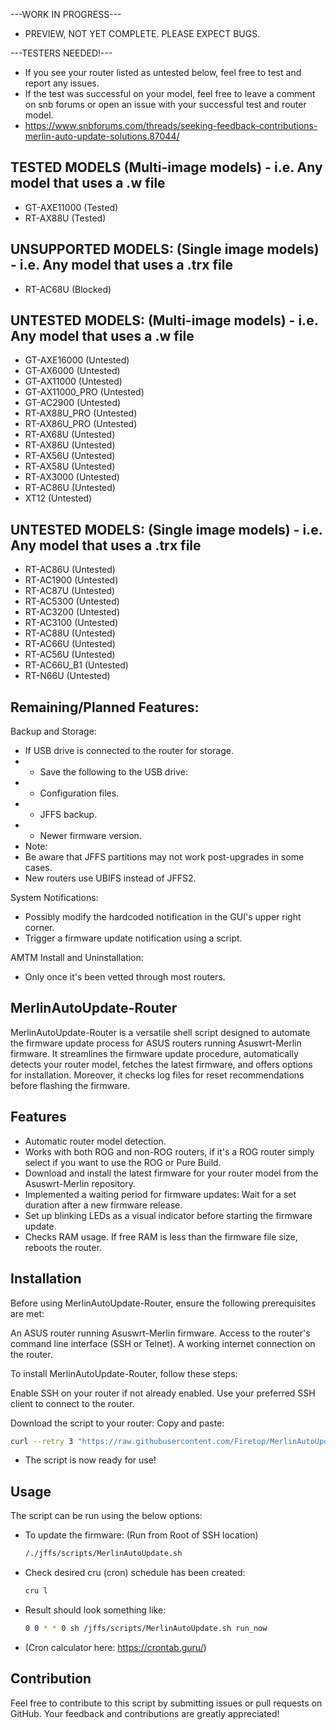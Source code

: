 ---WORK IN PROGRESS--- 
- PREVIEW, NOT YET COMPLETE. PLEASE EXPECT BUGS.

---TESTERS NEEDED!--- 
 - If you see your router listed as untested below, feel free to test and report any issues.
 - If the test was successful on your model, feel free to leave a comment on snb forums or open an issue with your successful test and router model.
 - https://www.snbforums.com/threads/seeking-feedback-contributions-merlin-auto-update-solutions.87044/

## TESTED MODELS (Multi-image models) - i.e. Any model that uses a .w file

 - GT-AXE11000 (Tested)
 - RT-AX88U (Tested)

## UNSUPPORTED MODELS: (Single image models) - i.e. Any model that uses a .trx file

 - RT-AC68U (Blocked)

## UNTESTED MODELS: (Multi-image models) - i.e. Any model that uses a .w file

 - GT-AXE16000 (Untested)
 - GT-AX6000 (Untested)
 - GT-AX11000 (Untested)
 - GT-AX11000_PRO (Untested)
 - GT-AC2900 (Untested)
 - RT-AX88U_PRO (Untested)
 - RT-AX86U_PRO (Untested)
 - RT-AX68U (Untested)
 - RT-AX86U (Untested)
 - RT-AX56U (Untested)
 - RT-AX58U (Untested)
 - RT-AX3000 (Untested)
 - RT-AC86U (Untested)
 - XT12 (Untested)
 
## UNTESTED MODELS: (Single image models) - i.e. Any model that uses a .trx file

 - RT-AC86U (Untested)
 - RT-AC1900 (Untested)
 - RT-AC87U (Untested)
 - RT-AC5300 (Untested)
 - RT-AC3200 (Untested)
 - RT-AC3100 (Untested)
 - RT-AC88U (Untested)
 - RT-AC66U (Untested)
 - RT-AC56U (Untested)
 - RT-AC66U_B1 (Untested)
 - RT-N66U (Untested)

## Remaining/Planned Features:

Backup and Storage:

 - If USB drive is connected to the router for storage.
 -  - Save the following to the USB drive:
 -  - Configuration files.
 -  - JFFS backup.
 -  - Newer firmware version.
 - Note:
 - Be aware that JFFS partitions may not work post-upgrades in some cases.
 - New routers use UBIFS instead of JFFS2.

System Notifications:

- Possibly modify the hardcoded notification in the GUI's upper right corner.
- Trigger a firmware update notification using a script.

AMTM Install and Uninstallation:
- Only once it's been vetted through most routers.

## MerlinAutoUpdate-Router

MerlinAutoUpdate-Router is a versatile shell script designed to automate the firmware update process for ASUS routers running Asuswrt-Merlin firmware. 
It streamlines the firmware update procedure, automatically detects your router model, fetches the latest firmware, and offers options for installation. Moreover, it checks log files for reset recommendations before flashing the firmware.

## Features

- Automatic router model detection.
- Works with both ROG and non-ROG routers, if it's a ROG router simply select if you want to use the ROG or Pure Build.
- Download and install the latest firmware for your router model from the Asuswrt-Merlin repository.
- Implemented a waiting period for firmware updates: Wait for a set duration after a new firmware release.
- Set up blinking LEDs as a visual indicator before starting the firmware update.
- Checks RAM usage. If free RAM is less than the firmware file size, reboots the router.

## Installation
Before using MerlinAutoUpdate-Router, ensure the following prerequisites are met:

An ASUS router running Asuswrt-Merlin firmware.
Access to the router's command line interface (SSH or Telnet).
A working internet connection on the router.

To install MerlinAutoUpdate-Router, follow these steps:

Enable SSH on your router if not already enabled.
Use your preferred SSH client to connect to the router.

Download the script to your router:
Copy and paste:
```bash
curl --retry 3 "https://raw.githubusercontent.com/Firetop/MerlinAutoUpdate-Router/master/MerlinAutoUpdate.sh" -o "/jffs/scripts/MerlinAutoUpdate.sh" && chmod +x "/jffs/scripts/MerlinAutoUpdate.sh"
```
- The script is now ready for use!
  
## Usage

The script can be run using the below options:

- To update the firmware: (Run from Root of SSH location)
  ```bash
  /./jffs/scripts/MerlinAutoUpdate.sh

- Check desired cru (cron) schedule has been created:
  ```bash
  cru l

- Result should look something like: 
  ```bash
  0 0 * * 0 sh /jffs/scripts/MerlinAutoUpdate.sh run_now

- (Cron calculator here: https://crontab.guru/)
## Contribution
Feel free to contribute to this script by submitting issues or pull requests on GitHub. Your feedback and contributions are greatly appreciated!


